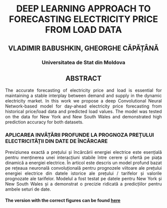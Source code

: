 <div align="center"> 
  
# DEEP LEARNING APPROACH TO FORECASTING ELECTRICITY PRICE FROM LOAD DATA
  
## VLADIMIR BABUSHKIN, GHEORGHE CĂPĂȚÂNĂ
  
### Universitatea de Stat din Moldova
  
## ABSTRACT
</div>
<div align="justify"> 

The accurate forecasting of electricity price and load is essential for maintaining a stable interplay between demand and supply in the dynamic electricity market. In this work we propose a deep Convolutional Neural Network-based model for day-ahead electricity price forecasting from historical price/load data and predicted load values. The model was tested on the data for New York and New South Wales and demonstrated high prediction accuracy for both datasets.
</div> 
 

### APLICAREA INVĂȚĂRII PROFUNDE LA PROGNOZA PREȚULUI ELECTRICITĂȚII  DIN DATE DE ÎNCĂRCARE
<div align="justify"> 
Previziunea exactă a prețului și încărcării energiei electrice este esențială pentru menținerea unei interacțiuni stabile între cerere și ofertă pe piața dinamică a energiei electrice. În articol este descris un model profund bazat pe rețeaua neuronală convoluțională pentru prognozele viitoare ale prețului energiei electrice din datele istorice ale prețului / tarifelor și valorile prognozate ale tarifelor. Modelul a fost testat pe datele pentru New York și New South Wales și a demonstrat o precizie ridicată a predicțiilor pentru ambele seturi de date.
</div>  
  
#### The version with the correct figures can be found [here](https://github.com/babushkinvladimir/Forecasting-electricity-price-from-electical-load-data/blob/main/Babushkin_Capatana_png_images_ro_v3.pdf)

